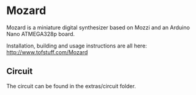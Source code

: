 # Mozard

Mozard is a miniature digital synthesizer based on Mozzi and an Arduino Nano ATMEGA328p board.

Installation, building and usage instructions are all here: http://www.tofstuff.com/Mozard

## Circuit

The circuit can be found in the extras/circuit folder.
